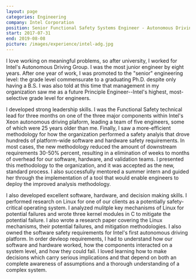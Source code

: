 ```yaml
---
layout: page
categories: Engineering
company: Intel Corporation
position: Senior Functional Safety Systems Engineer - Autonomous Driving Group
start: 2017-07-31
end: 2019-08-08
picture: /images/experience/intel-adg.jpg
---
```

I love working on meaningful problems, so after university, I worked for Intel's Autonomous Driving Group. I was the most junior engineer by eight years. After one year of work, I was promoted to the "senior" engineering level: the grade level commensurate to a graduating Ph.D. despite only having a B.S. I was also told at this time that management in my organization saw me as a future Principle Engineer--Intel's highest, most-selective grade level for engineers.

I developed strong leadership skills. I was the Functional Safety technical lead for three months on one of the three major components within Intel's Xeon autonomous driving plaform, leading a team of five engineers, some of which were 25 years older than me. Finally, I saw a more-efficient methodology for how the organization performed a safety analyis that drove hundreds of platform-wide software and hardware safety requirements. In most cases, the new methodology reduced the amount of downstream requirements 30-50% percent, resulting in a elimination of weeks to months of overhead for our software, hardware, and validation teams. I presented this methodology to the organization, and it was accepted as the new, standard process. I also successfully mentored a summer intern and guided her through the implementation of a tool that would enable engineers to deploy the improved analysis methodology.

I also developed excellent software, hardware, and decision making skills. I performed research on Linux for one of our clients as a potentially safety-critical operating system. I analyzed mulitple key mechanisms of  Linux for potential failures and wrote three kernel modules in C to mitigate the potential failure. I also wrote a research paper covering the Linux mechanisms, their potential failures, and mitigation methodologies. I also owned the software safety requirements for Intel's first autonomous driving platform. In order devleop requirements, I had to understand how our software and hardware worked, how the components interacted on a system level, and how they could fail. I loved learning how to make decisions which carry serious implications and that depend on both an complete awareness of assumptions and a thorough understanding of a complex system.
